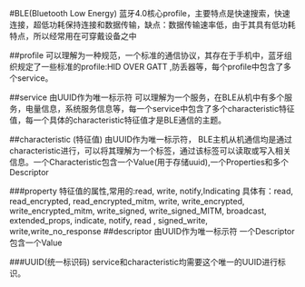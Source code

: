 #BLE(Bluetooth Low Energy)
蓝牙4.0核心profile，主要特点是快速搜索，快速连接，超低功耗保持连接和数据传输，缺点：数据传输速率低，由于其具有低功耗特点，所以经常用在可穿戴设备之中

##profile
可以理解为一种规范，一个标准的通信协议，其存在于手机中，蓝牙组织规定了一些标准的profile:HID OVER GATT ,防丢器等，每个profile中包含了多个service。

##service
由UUID作为唯一标示符
可以理解为一个服务，在BLE从机中有多个服务，电量信息，系统服务信息等，每一个service中包含了多个characteristic特征值，每一个具体的characteristic特征值才是BLE通信的主题。


##characteristic (特征值)
由UUID作为唯一标示符，
BLE主机从机通信均是通过characteristic进行，可以将其理解为一个标签，通过该标签可以读取或写入相关信息。一个Characteristic包含一个Value(用于存储uuid),一个Properties和多个Descriptor

###property
特征值的属性,常用的:read, write, notify,Indicating
具体有：read, read_encrypted, read_encrypted_mitm, write, 
write_encrypted, write_encrypted_mitm, write_signed, write_signed_MITM,
broadcast, extended_props, indicate, notify, read , signed_write, write,write_no_response
##descriptor
由UUID作为唯一标示符
一个Descriptor包含一个Value



###UUID(统一标识码)
service和characteristic均需要这个唯一的UUID进行标识。

